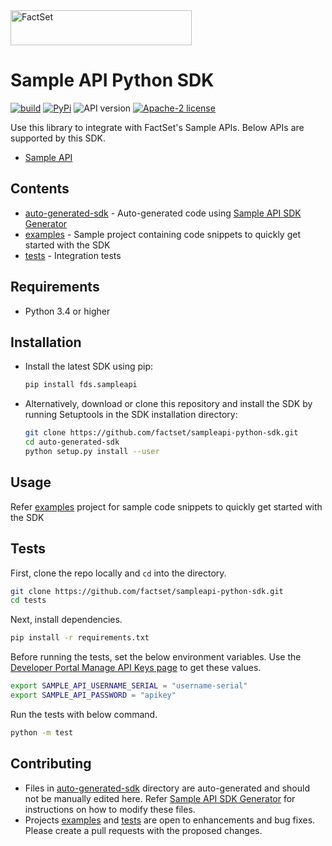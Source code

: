 <img alt="FactSet" src="https://www.factset.com/hubfs/Assets/images/factset-logo.svg" height="56" width="290">

# Sample API Python SDK

[![build](https://img.shields.io/github/workflow/status/factset/sampleapi-python-sdk/CI)](https://github.com/factset/sampleapi-python-sdk/actions?query=workflow%3ACI)
[![PyPi](https://img.shields.io/pypi/v/fds.sampleapi)](https://pypi.org/project/fds.sampleapi/)
![API version](https://img.shields.io/badge/API-v1-blue)
[![Apache-2 license](https://img.shields.io/badge/license-Apache2-brightgreen.svg)](https://www.apache.org/licenses/LICENSE-2.0)

Use this library to integrate with FactSet's Sample APIs. Below APIs are supported by this SDK.

* [Sample API](https://developer.factset.com/api-catalog/sample-api)

## Contents

* [auto-generated-sdk](auto-generated-sdk) - Auto-generated code using [Sample API SDK Generator](https://github.com/factset/sampleapi-sdk-generator)
* [examples](examples) - Sample project containing code snippets to quickly get started with the SDK  
* [tests](tests) - Integration tests

## Requirements

* Python 3.4 or higher

## Installation

* Install the latest SDK using pip:

  ```sh
  pip install fds.sampleapi
  ```

* Alternatively, download or clone this repository and install the SDK by  running Setuptools in the SDK installation directory:

  ```sh
  git clone https://github.com/factset/sampleapi-python-sdk.git
  cd auto-generated-sdk
  python setup.py install --user
  ```

## Usage

Refer [examples](examples) project for sample code snippets to quickly get started with the SDK

## Tests

First, clone the repo locally and `cd` into the directory.

```sh
git clone https://github.com/factset/sampleapi-python-sdk.git
cd tests
```

Next, install dependencies.

```sh
pip install -r requirements.txt
```

Before running the tests, set the below environment variables. Use the [Developer Portal Manage API Keys page](https://developer.factset.com/manage-api-keys) to get these values.

```sh
export SAMPLE_API_USERNAME_SERIAL = "username-serial"
export SAMPLE_API_PASSWORD = "apikey"
```

Run the tests with below command.

```sh
python -m test
```

## Contributing

* Files in [auto-generated-sdk](auto-generated-sdk) directory are auto-generated and should not be manually edited here. Refer [Sample API SDK Generator](https://github.com/factset/sampleapi-sdk-generator) for instructions on how to modify these files.
* Projects [examples](examples) and [tests](tests) are open to enhancements and bug fixes. Please create a pull requests with the proposed changes.
